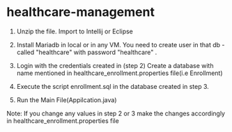 # healthcare-management

1. Unzip the file. Import to Intellij or Eclipse

2. Install Mariadb in local or in any VM.  You need to create user in that db - called "healthcare" with password "healthcare" .

3. Login with the credentials created in (step 2) Create a database with name mentioned in healthcare_enrollment.properties file(i.e  Enrollment)

4. Execute the script enrollment.sql in the database created in step 3.

5. Run the Main File(Appilcation.java)

 

Note: If you change any values in step 2 or 3 make the changes accordingly in healthcare_enrollment.properties file
